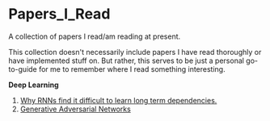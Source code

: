# Papers_I_Read
A collection of papers I read/am reading at present. 

This collection doesn't necessarily include papers I have read thoroughly or have implemented stuff on. But rather, this serves to be just a personal go-to-guide for me to remember where I read something interesting.

**Deep Learning**

1. [Why RNNs find it difficult to learn long term dependencies.](http://www-dsi.ing.unifi.it/~paolo/ps/tnn-94-gradient.pdf)
2. [Generative Adversarial Networks](https://arxiv.org/pdf/1406.2661.pdf)
